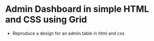 # Admin Dashboard in simple HTML and CSS using Grid

- Reproduce a design for an admin table in html and css
